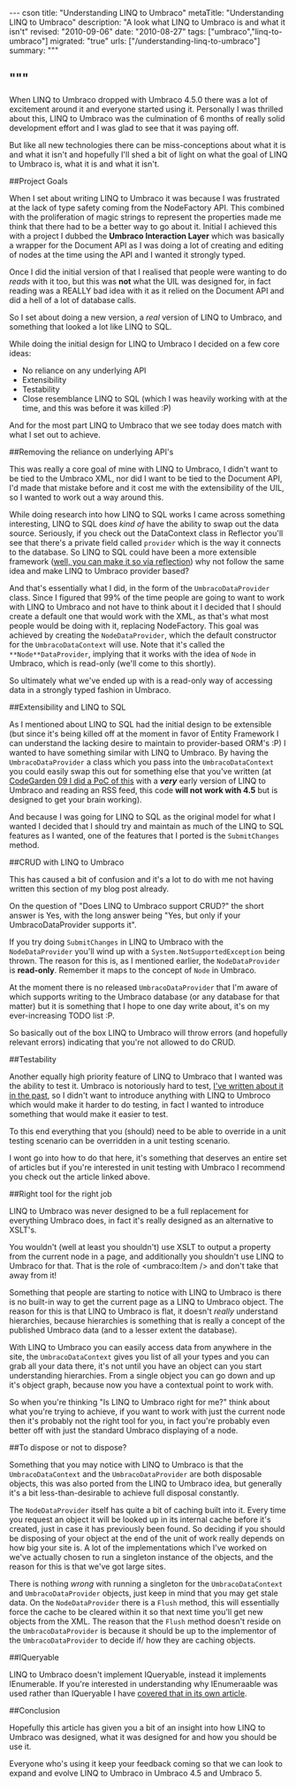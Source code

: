 --- cson
title: "Understanding LINQ to Umbraco"
metaTitle: "Understanding LINQ to Umbraco"
description: "A look what LINQ to Umbraco is and what it isn't"
revised: "2010-09-06"
date: "2010-08-27"
tags: ["umbraco","linq-to-umbraco"]
migrated: "true"
urls: ["/understanding-linq-to-umbraco"]
summary: """

"""
---
When LINQ to Umbraco dropped with Umbraco 4.5.0 there was a lot of excitement around it and everyone started using it. Personally I was thrilled about this, LINQ to Umbraco was the culmination of 6 months of really solid development effort and I was glad to see that it was paying off.

But like all new technologies there can be miss-conceptions about what it is and what it isn't and hopefully I'll shed a bit of light on what the goal of LINQ to Umbraco is, what it is and what it isn't.

##Project Goals

When I set about writing LINQ to Umbraco it was because I was frustrated at the lack of type safety coming from the NodeFactory API. This combined with the proliferation of magic strings to represent the properties made me think that there had to be a better way to go about it. Initial I achieved this with a project I dubbed the **Umbraco Interaction Layer** which was basically a wrapper for the Document API as I was doing a lot of creating and editing of nodes at the time using the API and I wanted it strongly typed.

Once I did the initial version of that I realised that people were wanting to do *reads* with it too, but this was **not** what the UIL was designed for, in fact reading was a REALLY bad idea with it as it relied on the Document API and did a hell of a lot of database calls.

So I set about doing a new version, a *real* version of LINQ to Umbraco, and something that looked a lot like LINQ to SQL.

While doing the initial design for LINQ to Umbraco I decided on a few core ideas:

* No reliance on any underlying API
* Extensibility
* Testability
* Close resemblance LINQ to SQL (which I was heavily working with at the time, and this was before it was killed :P)

And for the most part LINQ to Umbraco that we see today does match with what I set out to achieve.

##Removing the reliance on underlying API's

This was really a core goal of mine with LINQ to Umbraco, I didn't want to be tied to the Umbraco XML, nor did I want to be tied to the Document API, I'd made that mistake before and it cost me with the extensibility of the UIL, so I wanted to work out a way around this.

While doing research into how LINQ to SQL works I came across something interesting, LINQ to SQL does *kind of* have the ability to swap out the data source. Seriously, if you check out the DataContext class in Reflector you'll see that there's a private field called `provider` which is the way it connects to the database. So LINQ to SQL could have been a more extensible framework ([well, you can make it so via reflection][1]) why not follow the same idea and make LINQ to Umbraco provider based?

And that's essentially what I did, in the form of the `UmbracoDataProvider` class. Since I figured that 99% of the time people are going to want to work with LINQ to Umbraco and not have to think about it I decided that I should create a default one that would work with the XML, as that's what most people would be doing with it, replacing NodeFactory. This goal was achieved by creating the `NodeDataProvider`, which the default constructor for the `UmbracoDataContext` will use. Note that it's called the `**Node**DataProvider`, implying that it works with the idea of `Node` in Umbraco, which is read-only (we'll come to this shortly).

So ultimately what we've ended up with is a read-only way of accessing data in a strongly typed fashion in Umbraco.

##Extensibility and LINQ to SQL

As I mentioned about LINQ to SQL had the initial design to be extensible (but since it's being killed off at the moment in favor of Entity Framework I can understand the lacking desire to maintain to provider-based ORM's :P) I wanted to have something similar with LINQ to Umbraco. By having the `UmbracoDataProvider` a class which you pass into the `UmbracoDataContext` you could easily swap this out for something else that you've written (at [CodeGarden 09 I did a PoC of this][2] with a ***very*** early version of LINQ to Umbraco and reading an RSS feed, this code **will not work with 4.5** but is designed to get your brain working).

And because I was going for LINQ to SQL as the original model for what I wanted I decided that I should try and maintain as much of the LINQ to SQL features as I wanted, one of the features that I ported is the `SubmitChanges` method.

##CRUD with LINQ to Umbraco

This has caused a bit of confusion and it's a lot to do with me not having written this section of my blog post already.

On the question of "Does LINQ to Umbraco support CRUD?" the short answer is Yes, with the long answer being "Yes, but only if your UmbracoDataProvider supports it".

If you try doing `SubmitChanges` in LINQ to Umbraco with the `NodeDataProvider` you'll wind up with a `System.NotSupportedException` being thrown. The reason for this is, as I mentioned earlier, the `NodeDataProvider` is **read-only**. Remember it maps to the concept of `Node` in Umbraco.

At the moment there is no released `UmbracoDataProvider` that I'm aware of which supports writing to the Umbraco database (or any database for that matter) but it is something that I hope to one day write about, it's on my ever-increasing TODO list :P.

So basically out of the box LINQ to Umbraco will throw errors (and hopefully relevant errors) indicating that you're not allowed to do CRUD.

##Testability

Another equally high priority feature of LINQ to Umbraco that I wanted was the ability to test it. Umbraco is notoriously hard to test, [I've written about it in the past][3], so I didn't want to introduce anything with LINQ to Umbroco which would make it harder to do testing, in fact I wanted to introduce something that would make it easier to test.

To this end everything that you (should) need to be able to override in a unit testing scenario can be overridden in a unit testing scenario.

I wont go into how to do that here, it's something that deserves an entire set of articles but if you're interested in unit testing with Umbraco I recommend you check out the article linked above.

##Right tool for the right job

LINQ to Umbraco was never designed to be a full replacement for everything Umbraco does, in fact it's really designed as an alternative to XSLT's.

You wouldn't (well at least you shouldn't) use XSLT to output a property from the current node in a page, and additionally you shouldn't use LINQ to Umbraco for that. That is the role of &lt;umbraco:Item /&gt; and don't take that away from it!

Something that people are starting to notice with LINQ to Umbraco is there is no built-in way to get the current page as a LINQ to Umbraco object. The reason for this is that LINQ to Umbraco is flat, it doesn't *really* understand hierarchies, because hierarchies is something that is really a concept of the published Umbraco data (and to a lesser extent the database).

With LINQ to Umbraco you can easily access data from anywhere in the site, the `UmbracoDataContext` gives you list of all your types and you can grab all your data there, it's not until you have an object can you start understanding hierarchies. From a single object you can go down and up it's object graph, because now you have a contextual point to work with.

So when you're thinking "Is LINQ to Umbraco right for me?" think about what you're trying to achieve, if you want to work with just the current node then it's probably not the right tool for you, in fact you're probably even better off with just the standard Umbraco displaying of a node.

##To dispose or not to dispose?

Something that you may notice with LINQ to Umbraco is that the `UmbracoDataContext` and the `UmbracoDataProvider` are both disposable objects, this was also ported from the LINQ to Umbraco idea, but generally it's a bit less-than-desirable to achieve full disposal constantly.

The `NodeDataProvider` itself has quite a bit of caching built into it. Every time you request an object it will be looked up in its internal cache before it's created, just in case it has previously been found. So deciding if you should be disposing of your object at the end of the unit of work really depends on how big your site is. A lot of the implementations which I've worked on we've actually chosen to run a singleton instance of the objects, and the reason for this is that we've got large sites.

There is nothing *wrong* with running a singleton for the `UmbracoDataContext` and `UmbracoDataProvider` objects, just keep in mind that you may get stale data. On the `NodeDataProvider` there is a `Flush` method, this will essentially force the cache to be cleared within it so that next time you'll get new objects from the XML. The reason that the `Flush` method doesn't reside on the `UmbracoDataProvider` is because it should be up to the implementor of the `UmbracoDataProvider` to decide if/ how they are caching objects.

##IQueryable

LINQ to Umbraco doesn't implement IQueryable, instead it implements IEnumerable. If you're interested in understanding why IEnumeraable was used rather than IQueryable I have [covered that in its own article][4].

##Conclusion

Hopefully this article has given you a bit of an insight into how LINQ to Umbraco was designed, what it was designed for and how you should be use it.

Everyone who's using it keep your feedback coming so that we can look to expand and evolve LINQ to Umbraco in Umbraco 4.5 and Umbraco 5.


  [1]: http://blogs.msdn.com/b/mattwar/archive/2008/05/04/mocks-nix-an-extensible-linq-to-sql-datacontext.aspx
  [2]: /rssdataprovider-for-linq-to-umbraco
  [3]: /unit-testing-with-umbraco
  [4]: /iqueryable-linq-to-umbraco